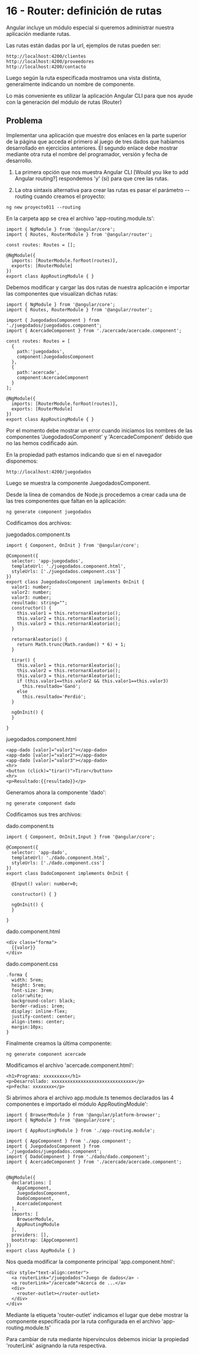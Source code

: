 # 16 - Router: definición de rutas

Angular incluye un módulo especial si queremos administrar nuestra aplicación mediante rutas.

Las rutas están dadas por la url, ejemplos de rutas pueden ser:

```
http://localhost:4200/clientes
http://localhost:4200/proveedores
http://localhost:4200/contacto
```

Luego según la ruta especificada mostramos una vista distinta, generalmente indicando un nombre de componente.

Lo más conveniente es utilizar la aplicación Angular CLI para que nos ayude con la generación del módulo de rutas (Router)

## Problema
Implementar una aplicación que muestre dos enlaces en la parte superior de la página que acceda el primero al juego de tres dados que habíamos desarrollado en ejercicios anteriores. El segundo enlace debe mostrar mediante otra ruta el nombre del programador, versión y fecha de desarrollo.

1. La primera opción que nos muestra Angular CLI [Would you like to add Angular routing?] respondemos 'y' (si) para que cree las rutas.
   
2. La otra sintaxis alternativa para crear las rutas es pasar el parámetro --routing cuando creamos el proyecto:

```ng new proyecto011 --routing```

En la carpeta app se crea el archivo 'app-routing.module.ts':

```
import { NgModule } from '@angular/core';
import { Routes, RouterModule } from '@angular/router';

const routes: Routes = [];

@NgModule({
  imports: [RouterModule.forRoot(routes)],
  exports: [RouterModule]
})
export class AppRoutingModule { }
```

Debemos modificar y cargar las dos rutas de nuestra aplicación e importar las componentes que visualizan dichas rutas:

```
import { NgModule } from '@angular/core';
import { Routes, RouterModule } from '@angular/router';

import { JuegodadosComponent } from './juegodados/juegodados.component';
import { AcercadeComponent } from './acercade/acercade.component';

const routes: Routes = [
  {
    path:'juegodados',
    component:JuegodadosComponent
  },
  {
    path:'acercade',
    component:AcercadeComponent
  }
];

@NgModule({
  imports: [RouterModule.forRoot(routes)],
  exports: [RouterModule]
})
export class AppRoutingModule { }
```

Por el momento debe mostrar un error cuando iniciamos los nombres de las componentes 'JuegodadosComponent' y 'AcercadeComponent' debido que no las hemos codificado aún.

En la propiedad path estamos indicando que si en el navegador disponemos:

```http://localhost:4200/juegodados```

Luego se muestra la componente JuegodadosComponent.

Desde la línea de comandos de Node.js procedemos a crear cada una de las tres componentes que faltan en la aplicación:

```ng generate component juegodados```

Codificamos dos archivos:

juegodados.component.ts

```
import { Component, OnInit } from '@angular/core';

@Component({
  selector: 'app-juegodados',
  templateUrl: './juegodados.component.html',
  styleUrls: ['./juegodados.component.css']
})
export class JuegodadosComponent implements OnInit {
  valor1: number;
  valor2: number;
  valor3: number;
  resultado: string="";
  constructor() {
    this.valor1 = this.retornarAleatorio();
    this.valor2 = this.retornarAleatorio();
    this.valor3 = this.retornarAleatorio();
  }

  retornarAleatorio() {
    return Math.trunc(Math.random() * 6) + 1;
  }

  tirar() {
    this.valor1 = this.retornarAleatorio();
    this.valor2 = this.retornarAleatorio();
    this.valor3 = this.retornarAleatorio();
    if (this.valor1==this.valor2 && this.valor1==this.valor3)    
      this.resultado='Ganó';
    else
      this.resultado='Perdió';
  }
  
  ngOnInit() {
  }

}
```

juegodados.component.html

```
<app-dado [valor]="valor1"></app-dado>
<app-dado [valor]="valor2"></app-dado>
<app-dado [valor]="valor3"></app-dado>
<hr>
<button (click)="tirar()">Tirar</button>  
<hr>
<p>Resultado:{{resultado}}</p>
```

Generamos ahora la componente 'dado':

```ng generate component dado```

Codificamos sus tres archivos:

dado.component.ts

```
import { Component, OnInit,Input } from '@angular/core';

@Component({
  selector: 'app-dado',
  templateUrl: './dado.component.html',
  styleUrls: ['./dado.component.css']
})
export class DadoComponent implements OnInit {

  @Input() valor: number=0;

  constructor() { }

  ngOnInit() {
  }

}
```

dado.component.html

```
<div class="forma">
  {{valor}}
</div>
```

dado.component.css

```
.forma {
  width: 5rem;  
  height: 5rem;
  font-size: 3rem;
  color:white;
  background-color: black;
  border-radius: 1rem;
  display: inline-flex;
  justify-content: center;
  align-items: center;
  margin:10px;
}
```

Finalmente creamos la última componente:

```ng generate component acercade```

Modificamos el archivo 'acercade.component.html':

```
<h1>Programa: xxxxxxxxx</h1>
<p>Desarrollado: xxxxxxxxxxxxxxxxxxxxxxxxxxxxxxx</p>
<p>Fecha: xxxxxxxx</p>
```

Si abrimos ahora el archivo app.module.ts tenemos declarados las 4 componentes e importado el módulo AppRoutingModule':

```
import { BrowserModule } from '@angular/platform-browser';
import { NgModule } from '@angular/core';

import { AppRoutingModule } from './app-routing.module';

import { AppComponent } from './app.component';
import { JuegodadosComponent } from './juegodados/juegodados.component';
import { DadoComponent } from './dado/dado.component';
import { AcercadeComponent } from './acercade/acercade.component';


@NgModule({
  declarations: [
    AppComponent,
    JuegodadosComponent,
    DadoComponent,
    AcercadeComponent
  ],
  imports: [
    BrowserModule,
    AppRoutingModule
  ],
  providers: [],
  bootstrap: [AppComponent]
})
export class AppModule { }
```

Nos queda modificar la componente principal 'app.component.html':

```
<div style="text-align:center">
  <a routerLink="/juegodados">Juego de dados</a> - 
  <a routerLink="/acercade">Acerca de ...</a>
  <div>
    <router-outlet></router-outlet>
  </div>
</div>
```

Mediante la etiqueta 'router-outlet' indicamos el lugar que debe mostrar la componente especificada por la ruta configurada en el archivo 'app-routing.module.ts'

Para cambiar de ruta mediante hipervínculos debemos iniciar la propiedad 'routerLink' asignando la ruta respectiva.


